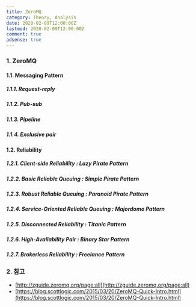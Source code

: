 ```yaml
---
title: ZeroMQ
category: Theory, Analysis
date: 2020-02-09T12:00:00Z
lastmod: 2020-02-09T12:00:00Z
comment: true
adsense: true
---
```


### 1. ZeroMQ

#### 1.1. Messaging Pattern

##### 1.1.1. Request-reply

##### 1.1.2. Pub-sub

##### 1.1.3. Pipeline

##### 1.1.4. Exclusive pair

#### 1.2. Reliability

##### 1.2.1. Client-side Reliability : Lazy Pirate Pattern

##### 1.2.2. Basic Reliable Queuing : Simple Pirate Pattern

##### 1.2.3. Robust Reliable Queuing : Paranoid Pirate Pattern

##### 1.2.4. Service-Oriented Reliable Queuing : Majordomo Pattern

##### 1.2.5. Disconnected Reliability : Titanic Pattern

##### 1.2.6. High-Availability Pair : Binary Star Pattern

##### 1.2.7. Brokerless Reliability : Freelance Pattern

### 2. 참고

* [http://zguide.zeromq.org/page:all](http://zguide.zeromq.org/page:all)
* [https://blog.scottlogic.com/2015/03/20/ZeroMQ-Quick-Intro.html](https://blog.scottlogic.com/2015/03/20/ZeroMQ-Quick-Intro.html)